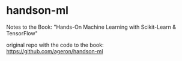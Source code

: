 # handson-ml
Notes to the Book: "Hands-On Machine Learning with Scikit-Learn &amp; TensorFlow"

original repo with the code to the book: https://github.com/ageron/handson-ml
